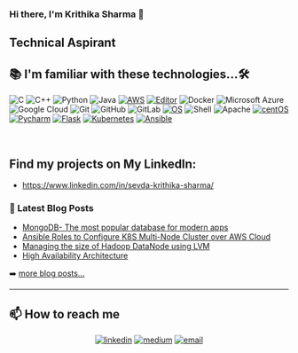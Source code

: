 ### Hi there, I'm Krithika Sharma 👋
##  Technical Aspirant

## 📚 I'm familiar with these technologies...🛠 

![C](https://img.shields.io/badge/-C-000?&logo=C)
![C++](https://img.shields.io/badge/-C++-00599C?style=flat-square&logo=c)
![Python](https://img.shields.io/badge/-Python-black?style=flat-square&logo=Python)
![Java](https://img.shields.io/badge/-java-E34A86?style=flat-square&logo=java)
[![AWS](https://img.shields.io/badge/Learning-AWS-FF9900?style=flat-square&logo=amazon-aws&logoColor=white)](https://github.com/br3ndonland/awsdev)
[![Editor](https://img.shields.io/badge/Editor-VSCode-blue?style=flat-square&logo=visual-studio-code&logoColor=white)](https://code.visualstudio.com/)
![Docker](https://img.shields.io/badge/-Docker-black?style=flat-square&logo=docker)
![Microsoft Azure](https://img.shields.io/badge/Microsoft%20Azure-232F7E?style=flat-square&logo=microsoft-azure)
![Google Cloud](https://img.shields.io/badge/Google%20Cloud-black?style=flat-square&logo=google-cloud)
![Git](https://img.shields.io/badge/-Git-black?style=flat-square&logo=git)
![GitHub](https://img.shields.io/badge/-GitHub-181717?style=flat-square&logo=github)
![GitLab](https://img.shields.io/badge/-GitLab-FCA121?style=flat-square&logo=gitlab)
[![OS](https://img.shields.io/badge/OS-Linux-informational?style=flat-square&logo=linux&logoColor=white)](https://en.wikipedia.org/wiki/Linux)
 ![Shell](https://img.shields.io/badge/-Shell-blasck?style=plastic&logo=Shell)
 ![Apache](https://img.shields.io/badge/-Apache-D22128?style=flat-square&logo=Apache&logoColor=white)
 [![centOS](https://img.shields.io/badge/CentOS-8.0-blue?style=flat-square&logo=CentOS&logoColor=262577)](https://www.centos.org/)
 [![Pycharm](https://img.shields.io/badge/IDE-PyCharm-yellow?style=flat-square&logo=JetBrains)](https://www.jetbrains.com/pycharm/)
 [![Flask](https://img.shields.io/badge/-Flask-000000?style=flat-square&logo=Flask&logoColor=ffffff)](https://flask.palletsprojects.com/)
 [![Kubernetes](https://img.shields.io/badge/-Kubernetes-326CE5?style=flat-square&logo=Kubernetes&logoColor=ffffff)](https://kubernetes.io/)
 [![Ansible](https://img.shields.io/badge/-ansible-326CE5?style=flat-square&logo=ansible&logoColor=000000)](https://ansible.io/)
 
<br>


## Find my projects on My LinkedIn:
* https://www.linkedin.com/in/sevda-krithika-sharma/

### 📕 Latest Blog Posts

<!-- BLOG-POST-LIST:START -->
- [MongoDB- The most popular database for modern apps](https://krithikasharma2129.medium.com/mongodb-the-most-popular-database-for-modern-apps-b73a6c7aba4a)
- [Ansible Roles to Configure K8S Multi-Node Cluster over AWS Cloud](https://krithikasharma2129.medium.com/ansible-role-to-configure-k8s-multi-node-cluster-over-aws-cloud-9598c93b826d)
- [Managing the size of Hadoop DataNode using LVM](https://krithikasharma2129.medium.com/managing-the-size-of-hadoop-datanode-using-lvm-2c3130f75c42)
- [High Availability Architecture](https://krithikasharma2129.medium.com/high-availability-architecture-5b0f64cfb928)
<!-- BLOG-POST-LIST:END -->

➡️ [more blog posts...](https://krithikasharma2129.medium.com/)

---
## 📫 How to reach me

<p align="center">
  <a href="https://www.linkedin.com/in/sevda-krithika-sharma/"><img src="https://img.icons8.com/color/96/000000/linkedin.png" alt="linkedin"/></a>
  <a href="https://krithikasharma2129.medium.com/"><img src="https://img.icons8.com/color/96/000000/medium-logo.png" alt="medium"/></a>
  <a href="mailto:krithikasharma2129@gmail.com"><img src="https://img.icons8.com/color/96/000000/gmail.png" alt="email"/></a>
</p>
